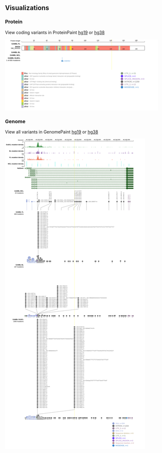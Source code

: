 ## Visualizations
### Protein
View coding variants in ProteinPaint [hg19](https://morinlab.github.io/LLMPP/GAMBL/RHOH_protein.html)  or [hg38](https://morinlab.github.io/LLMPP/GAMBL/RHOH_protein_hg38.html)

![](images/proteinpaint/RHOH_NM_004310.svg)

### Genome
View all variants in GenomePaint [hg19](https://morinlab.github.io/LLMPP/GAMBL/RHOH.html)  or [hg38](https://morinlab.github.io/LLMPP/GAMBL/RHOH_hg38.html)

![](images/proteinpaint/RHOH.svg)


